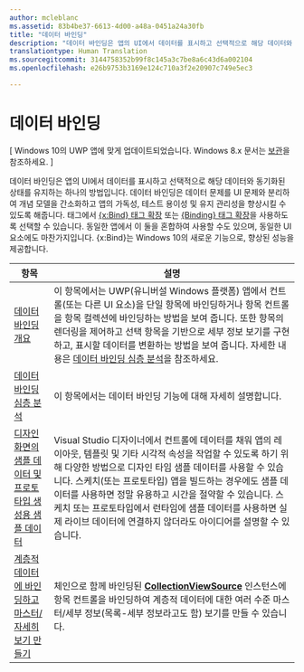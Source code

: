```yaml
---
author: mcleblanc
ms.assetid: 83b4be37-6613-4d00-a48a-0451a24a30fb
title: "데이터 바인딩"
description: "데이터 바인딩은 앱의 UI에서 데이터를 표시하고 선택적으로 해당 데이터와 동기화된 상태를 유지하는 하나의 방법입니다."
translationtype: Human Translation
ms.sourcegitcommit: 3144758352b99f8c145a3c7be8a6c43d6a002104
ms.openlocfilehash: e26b9753b3169e124c710a3f2e20907c749e5ec3

---
```


# 데이터 바인딩

\[ Windows 10의 UWP 앱에 맞게 업데이트되었습니다. Windows 8.x 문서는 [보관](http://go.microsoft.com/fwlink/p/?linkid=619132)을 참조하세요. \]

데이터 바인딩은 앱의 UI에서 데이터를 표시하고 선택적으로 해당 데이터와 동기화된 상태를 유지하는 하나의 방법입니다. 데이터 바인딩은 데이터 문제를 UI 문제와 분리하여 개념 모델을 간소화하고 앱의 가독성, 테스트 용이성 및 유지 관리성을 향상시킬 수 있도록 해줍니다. 태그에서 [{x:Bind} 태그 확장](https://msdn.microsoft.com/library/windows/apps/Mt204783) 또는 [{Binding} 태그 확장](https://msdn.microsoft.com/library/windows/apps/Mt204782)을 사용하도록 선택할 수 있습니다. 동일한 앱에서 이 둘을 혼합하여 사용할 수도 있으며, 동일한 UI 요소에도 마찬가지입니다. {x:Bind}는 Windows 10의 새로운 기능으로, 향상된 성능을 제공합니다.

| 항목 | 설명 |
|-------|-------------|
| [데이터 바인딩 개요](data-binding-quickstart.md) | 이 항목에서는 UWP(유니버설 Windows 플랫폼) 앱에서 컨트롤(또는 다른 UI 요소)을 단일 항목에 바인딩하거나 항목 컨트롤을 항목 컬렉션에 바인딩하는 방법을 보여 줍니다. 또한 항목의 렌더링을 제어하고 선택 항목을 기반으로 세부 정보 보기를 구현하고, 표시할 데이터를 변환하는 방법을 보여 줍니다. 자세한 내용은 [데이터 바인딩 심층 분석](data-binding-in-depth.md)을 참조하세요. | 
| [데이터 바인딩 심층 분석](data-binding-in-depth.md) | 이 항목에서는 데이터 바인딩 기능에 대해 자세히 설명합니다. |
| [디자인 화면의 샘플 데이터 및 프로토타입 생성용 샘플 데이터](displaying-data-in-the-designer.md) | Visual Studio 디자이너에서 컨트롤에 데이터를 채워 앱의 레이아웃, 템플릿 및 기타 시각적 속성을 작업할 수 있도록 하기 위해 다양한 방법으로 디자인 타임 샘플 데이터를 사용할 수 있습니다. 스케치(또는 프로토타입) 앱을 빌드하는 경우에도 샘플 데이터를 사용하면 정말 유용하고 시간을 절약할 수 있습니다. 스케치 또는 프로토타입에서 런타임에 샘플 데이터를 사용하면 실제 라이브 데이터에 연결하지 않더라도 아이디어를 설명할 수 있습니다. |
| [계층적 데이터에 바인딩하고 마스터/자세히 보기 만들기](how-to-bind-to-hierarchical-data-and-create-a-master-details-view.md) | 체인으로 함께 바인딩된 [<strong>CollectionViewSource</strong>](https://msdn.microsoft.com/library/windows/apps/BR209833) 인스턴스에 항목 컨트롤을 바인딩하여 계층적 데이터에 대한 여러 수준 마스터/세부 정보(목록-세부 정보라고도 함) 보기를 만들 수 있습니다. |




<!--HONumber=Aug16_HO5-->


